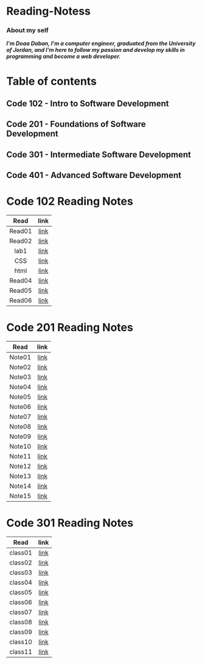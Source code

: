 # Reading-Notess


### **About my self**

***I'm Doaa Daban, I'm a computer engineer, graduated from the University of Jordan, and I'm here to follow my passion and develop my skills in programming and become a web developer.***   

# Table of contents

## Code 102 - Intro to Software Development
## Code 201 - Foundations of Software Development
## Code 301 - Intermediate Software Development
## Code 401 - Advanced Software Development



# Code 102 Reading Notes

|   Read    |     link               |
|:---------:| :----------------:     |
|  Read01   |  [link](102/Read01.md) |
|  Read02   |  [link](102/Read02.md) |
|  lab1     |  [link](102/lab01.md)  |
|  CSS      |  [link](102/CSS.md)    |
|  html     |  [link](102/html.md)   |
|  Read04   |  [link](102/Read04.md) |
|  Read05   |  [link](102/Read05.md) |
|  Read06   |  [link](102/Read06.md) |



# Code 201 Reading Notes

|   Read    |     link               |
|:---------:| :----------------:     |
|  Note01   |  [link](201/Note01.md) |
|  Note02   |  [link](201/Note02.md) |
|  Note03   |  [link](201/Note03.md) |
|  Note04   |  [link](201/Note04.md) |
|  Note05   |  [link](201/Note05.md) |
|  Note06   |  [link](201/Note06.md) |
|  Note07   |  [link](201/Note07.md) |
|  Note08   |  [link](201/Note08.md) |
|  Note09   |  [link](201/Note09.md) |
|  Note10   |  [link](201/Note10.md) |
|  Note11   |  [link](201/Note11.md) |
|  Note12   |  [link](201/Note12.md) |
|  Note13   |  [link](201/Note13.md) |
|  Note14   |  [link](201/Note14.md) |
|  Note15   |  [link](201/Note15.md) |





# Code 301 Reading Notes

|   Read    |     link               |
|:---------:| :----------------:     |
|  class01  | [link](301/class01.md) |
|  class02  | [link](301/class02.md) |
|  class03  | [link](301/class03.md) |
|  class04  | [link](301/class04.md) |
|  class05  | [link](301/class05.md) |
|  class06  | [link](301/class06.md) |
|  class07  | [link](301/class07.md) |
|  class08  | [link](301/class08.md) |
|  class09  | [link](301/class09.md) |
|  class10  | [link](301/class10.md) |
|  class11  | [link](301/class11.md) |